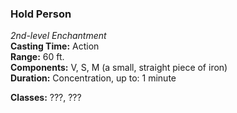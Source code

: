 ### Hold Person  
*2nd-level Enchantment*  
**Casting Time:** Action  
**Range:** 60 ft.  
**Components:** V, S, M (a small, straight piece of iron)  
**Duration:** Concentration, up to: 1 minute  

**Classes:** ???, ???